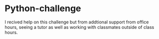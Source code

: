# Python-challenge
I recived help on this challenge but from addtional support from office hours, seeing a tutor as well as working with classmates outside of class hours. 
